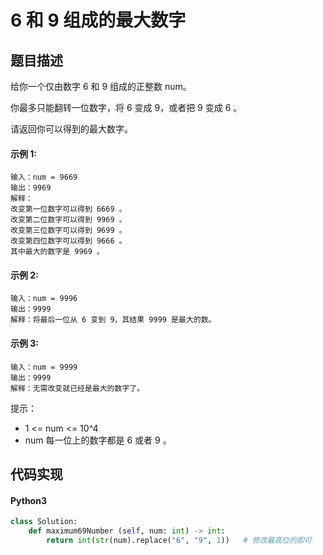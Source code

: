 # 6 和 9 组成的最大数字

## 题目描述
给你一个仅由数字 6 和 9 组成的正整数 num。

你最多只能翻转一位数字，将 6 变成 9，或者把 9 变成 6 。

请返回你可以得到的最大数字。

#### 示例 1:
```
输入：num = 9669
输出：9969
解释：
改变第一位数字可以得到 6669 。
改变第二位数字可以得到 9969 。
改变第三位数字可以得到 9699 。
改变第四位数字可以得到 9666 。
其中最大的数字是 9969 。
```
#### 示例 2:
```
输入：num = 9996
输出：9999
解释：将最后一位从 6 变到 9，其结果 9999 是最大的数。
```
#### 示例 3:
```
输入：num = 9999
输出：9999
解释：无需改变就已经是最大的数字了。
```
提示：

- 1 <= num <= 10^4
- num 每一位上的数字都是 6 或者 9 。

## 代码实现
#### Python3
```python
class Solution:
    def maximum69Number (self, num: int) -> int:
        return int(str(num).replace("6", "9", 1))   # 修改最高位的即可
```